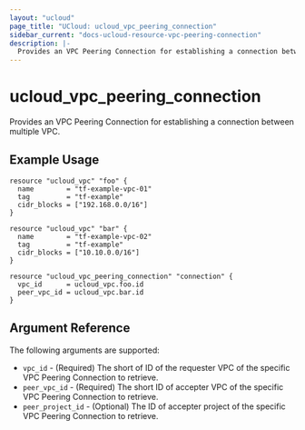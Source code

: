 ```yaml
---
layout: "ucloud"
page_title: "UCloud: ucloud_vpc_peering_connection"
sidebar_current: "docs-ucloud-resource-vpc-peering-connection"
description: |-
  Provides an VPC Peering Connection for establishing a connection between multiple VPC.
---
```


# ucloud_vpc_peering_connection

Provides an VPC Peering Connection for establishing a connection between multiple VPC.

## Example Usage

```hcl
resource "ucloud_vpc" "foo" {
  name        = "tf-example-vpc-01"
  tag         = "tf-example"
  cidr_blocks = ["192.168.0.0/16"]
}

resource "ucloud_vpc" "bar" {
  name        = "tf-example-vpc-02"
  tag         = "tf-example"
  cidr_blocks = ["10.10.0.0/16"]
}

resource "ucloud_vpc_peering_connection" "connection" {
  vpc_id      = ucloud_vpc.foo.id
  peer_vpc_id = ucloud_vpc.bar.id
}
```

## Argument Reference

The following arguments are supported:

* `vpc_id` - (Required) The short of ID of the requester VPC of the specific VPC Peering Connection to retrieve.
* `peer_vpc_id` - (Required) The short ID of accepter VPC of the specific VPC Peering Connection to retrieve.
* `peer_project_id` - (Optional) The ID of accepter project of the specific VPC Peering Connection to retrieve.